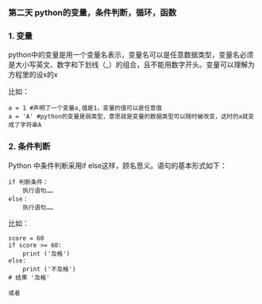 ### 第二天 python的变量，条件判断，循环，函数

### 1. 变量

python中的变量是用一个变量名表示，变量名可以是任意数据类型，变量名必须是大小写英文、数字和下划线（_）的组合，且不能用数字开头。变量可以理解为方程里的设x的x

比如：
```
a = 1 #声明了一个变量a,值是1，变量的值可以是任意值 
a = 'A' #python的变量是弱类型，意思就是变量的数据类型可以随时被改变，这时的a就变成了字符串A
```
### 2. 条件判断
Python 中条件判断采用if else这样，顾名思义。语句的基本形式如下：
```
if 判断条件：
    执行语句……
else：
    执行语句……
```

比如：
```
score = 60
if score >= 60: 
    print ('及格') 
else:
    print ('不及格')
# 结果 '及格'

或者

```